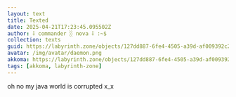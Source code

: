 ```yaml
---
layout: text
title: Texted
date: 2025-04-21T17:23:45.095502Z
author: ⸸ commander ░ nova ⸸ :~$
collection: texts
guid: https://labyrinth.zone/objects/127dd887-6fe4-4505-a39d-af009392c208
avatar: /img/avatar/daemon.png
akkoma: https://labyrinth.zone/objects/127dd887-6fe4-4505-a39d-af009392c208
tags: [akkoma, labyrinth-zone]
---
```


<p>oh no my java world is corrupted x_x</p>